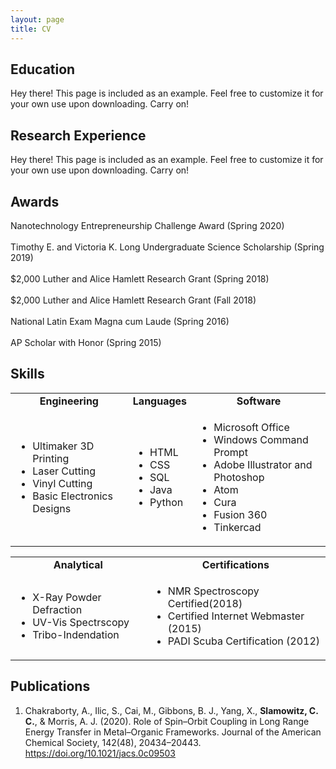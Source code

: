 ```yaml
---
layout: page
title: CV
---
```

## Education
<p class="message">
  Hey there! This page is included as an example. Feel free to customize it for your own use upon downloading. Carry on!
</p>

## Research Experience
<p class="message">
  Hey there! This page is included as an example. Feel free to customize it for your own use upon downloading. Carry on!
</p>

## Awards
<p class="message">
  Nanotechnology Entrepreneurship Challenge Award (Spring 2020)<br>
  <br>
  Timothy E. and Victoria K. Long Undergraduate Science Scholarship (Spring 2019)<br>
  <br>
  $2,000 Luther and Alice Hamlett Research Grant (Spring 2018)<br>
  <br>
  $2,000 Luther and Alice Hamlett Research Grant (Fall 2018)<br>
  <br>
  National Latin Exam Magna cum Laude (Spring 2016)<br>
  <br>
  AP Scholar with Honor (Spring 2015)<br>
</p>

## Skills

<table cellpadding="0" cellspacing="0" border="0">
  <tbody>
    <tr style="text-align:center;font-weight:bold;">
      <td>Engineering</td>
      <td>Languages</td>
      <td>Software</td>
    </tr>
    <tr style="text-align:left;">
      <td>
        <ul>
          <li>Ultimaker 3D Printing</li>
          <li>Laser Cutting</li>
          <li>Vinyl Cutting</li>
          <li>Basic Electronics Designs</li>
        </ul>
      </td>
      <td>
        <ul>
          <li>HTML</li>
          <li>CSS</li>
          <li>SQL</li>
          <li>Java</li>
          <li>Python</li>
        </ul>
      </td>
      <td>
         <ul>
          <li>Microsoft Office</li>
          <li>Windows Command Prompt</li>
          <li>Adobe Illustrator and Photoshop</li>
          <li>Atom</li>
          <li>Cura</li>
          <li>Fusion 360</li>
          <li>Tinkercad</li>
        </ul>
      </td>
    </tr>
  </tbody>
</table>
<table cellpadding="0" cellspacing="0" border="0">
  <tbody>
    <tr style="text-align:center;font-weight:bold;">
      <td>Analytical</td>
      <td>Certifications</td>
    </tr>
    <tr style="text-align:left;">
      <td>
        <ul>
          <li>X-Ray Powder Defraction</li>
          <li>UV-Vis Spectrscopy</li>
          <li>Tribo-Indendation</li>
        </ul>
      </td>
      <td>
        <ul>
          <li>NMR Spectroscopy Certified(2018)</li>
          <li>Certified Internet Webmaster (2015)</li>
          <li>PADI Scuba Certification (2012)</li>
        </ul>
      </td>
    </tr>
  </tbody>
</table>

## Publications

1. Chakraborty, A., Ilic, S., Cai, M., Gibbons, B. J., Yang, X., **Slamowitz, C. C.**, & Morris, A. J. (2020). Role of Spin–Orbit Coupling in Long Range Energy Transfer in Metal–Organic Frameworks. Journal of the American Chemical Society, 142(48), 20434–20443. https://doi.org/10.1021/jacs.0c09503
